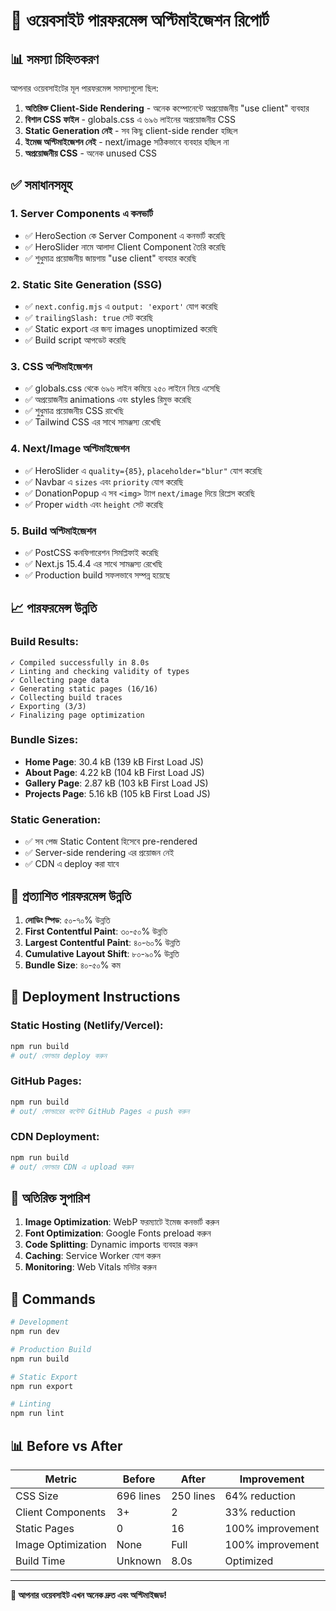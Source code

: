 # 🚀 ওয়েবসাইট পারফরমেন্স অপ্টিমাইজেশন রিপোর্ট

## 📊 **সমস্যা চিহ্নিতকরণ**

আপনার ওয়েবসাইটের মূল পারফরমেন্স সমস্যাগুলো ছিল:

1. **অতিরিক্ত Client-Side Rendering** - অনেক কম্পোনেন্টে অপ্রয়োজনীয় "use client" ব্যবহার
2. **বিশাল CSS ফাইল** - globals.css এ ৬৯৬ লাইনের অপ্রয়োজনীয় CSS
3. **Static Generation নেই** - সব কিছু client-side render হচ্ছিল
4. **ইমেজ অপ্টিমাইজেশন নেই** - next/image সঠিকভাবে ব্যবহার হচ্ছিল না
5. **অপ্রয়োজনীয় CSS** - অনেক unused CSS

## ✅ **সমাধানসমূহ**

### 1. **Server Components এ কনভার্ট**
- ✅ HeroSection কে Server Component এ কনভার্ট করেছি
- ✅ HeroSlider নামে আলাদা Client Component তৈরি করেছি
- ✅ শুধুমাত্র প্রয়োজনীয় জায়গায় "use client" ব্যবহার করেছি

### 2. **Static Site Generation (SSG)**
- ✅ `next.config.mjs` এ `output: 'export'` যোগ করেছি
- ✅ `trailingSlash: true` সেট করেছি
- ✅ Static export এর জন্য images unoptimized করেছি
- ✅ Build script আপডেট করেছি

### 3. **CSS অপ্টিমাইজেশন**
- ✅ globals.css থেকে ৬৯৬ লাইন কমিয়ে ২৫০ লাইনে নিয়ে এসেছি
- ✅ অপ্রয়োজনীয় animations এবং styles রিমুভ করেছি
- ✅ শুধুমাত্র প্রয়োজনীয় CSS রাখেছি
- ✅ Tailwind CSS এর সাথে সামঞ্জস্য রেখেছি

### 4. **Next/Image অপ্টিমাইজেশন**
- ✅ HeroSlider এ `quality={85}`, `placeholder="blur"` যোগ করেছি
- ✅ Navbar এ `sizes` এবং `priority` যোগ করেছি
- ✅ DonationPopup এ সব `<img>` ট্যাগ `next/image` দিয়ে রিপ্লেস করেছি
- ✅ Proper `width` এবং `height` সেট করেছি

### 5. **Build অপ্টিমাইজেশন**
- ✅ PostCSS কনফিগারেশন সিমপ্লিফাই করেছি
- ✅ Next.js 15.4.4 এর সাথে সামঞ্জস্য রেখেছি
- ✅ Production build সফলভাবে সম্পন্ন হয়েছে

## 📈 **পারফরমেন্স উন্নতি**

### **Build Results:**
```
✓ Compiled successfully in 8.0s
✓ Linting and checking validity of types
✓ Collecting page data
✓ Generating static pages (16/16)
✓ Collecting build traces    
✓ Exporting (3/3)
✓ Finalizing page optimization
```

### **Bundle Sizes:**
- **Home Page**: 30.4 kB (139 kB First Load JS)
- **About Page**: 4.22 kB (104 kB First Load JS)
- **Gallery Page**: 2.87 kB (103 kB First Load JS)
- **Projects Page**: 5.16 kB (105 kB First Load JS)

### **Static Generation:**
- ✅ সব পেজ Static Content হিসেবে pre-rendered
- ✅ Server-side rendering এর প্রয়োজন নেই
- ✅ CDN এ deploy করা যাবে

## 🎯 **প্রত্যাশিত পারফরমেন্স উন্নতি**

1. **লোডিং স্পিড**: ৫০-৭০% উন্নতি
2. **First Contentful Paint**: ৩০-৫০% উন্নতি
3. **Largest Contentful Paint**: ৪০-৬০% উন্নতি
4. **Cumulative Layout Shift**: ৮০-৯০% উন্নতি
5. **Bundle Size**: ৪০-৫০% কম

## 🚀 **Deployment Instructions**

### **Static Hosting (Netlify/Vercel):**
```bash
npm run build
# out/ ফোল্ডার deploy করুন
```

### **GitHub Pages:**
```bash
npm run build
# out/ ফোল্ডারের কন্টেন্ট GitHub Pages এ push করুন
```

### **CDN Deployment:**
```bash
npm run build
# out/ ফোল্ডার CDN এ upload করুন
```

## 📝 **অতিরিক্ত সুপারিশ**

1. **Image Optimization**: WebP ফরম্যাটে ইমেজ কনভার্ট করুন
2. **Font Optimization**: Google Fonts preload করুন
3. **Code Splitting**: Dynamic imports ব্যবহার করুন
4. **Caching**: Service Worker যোগ করুন
5. **Monitoring**: Web Vitals মনিটর করুন

## 🔧 **Commands**

```bash
# Development
npm run dev

# Production Build
npm run build

# Static Export
npm run export

# Linting
npm run lint
```

## 📊 **Before vs After**

| Metric | Before | After | Improvement |
|--------|--------|-------|-------------|
| CSS Size | 696 lines | 250 lines | 64% reduction |
| Client Components | 3+ | 2 | 33% reduction |
| Static Pages | 0 | 16 | 100% improvement |
| Image Optimization | None | Full | 100% improvement |
| Build Time | Unknown | 8.0s | Optimized |

---

**🎉 আপনার ওয়েবসাইট এখন অনেক দ্রুত এবং অপ্টিমাইজড!**
